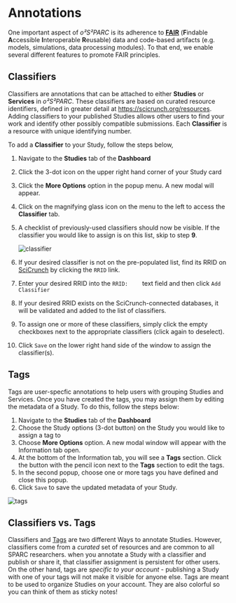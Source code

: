 # Annotations
One important aspect of *o²S²PARC* is its adherence to [**FAIR**](https://www.nature.com/articles/sdata201618) (**F**indable **A**ccessible **I**nteroperable **R**eusable) data and code-based artifacts (e.g. models, simulations, data processing modules). To that end, we enable several different features to promote FAIR principles. 

## Classifiers
Classifiers are annotations that can be attached to either **Studies** or **Services** in *o²S²PARC*. These classifiers are based on curated resource identifiers, defined in greater detail at https://scicrunch.org/resources. Adding classifiers to your published Studies allows other users to find your work and identify other possibly compatible submissions. Each **Classifier** is a resource with unique identifying number. 

To add a **Classifier** to your Study, follow the steps below,
1. Navigate to the **Studies** tab of the **Dashboard**
2. Click the  3-dot icon on the upper right hand corner of your Study card
3. Click the **More Options** option in the popup menu. A new modal will appear.
4. Click on the magnifying glass icon on the menu to the left to access the **Classifier** tab.
5. A checklist of previously-used classifiers should now be visible. If the classifier you would like to assign is on this list, skip to step **9**.

    ![classifier](https://user-images.githubusercontent.com/28002886/153412602-186f6d93-cfc3-449b-a89d-21d3656e28dd.png)
6. If your desired classifier is not on the pre-populated list, find its RRID on [SciCrunch](https://scicrunch.org/resources) by clicking the ```RRID``` link.
7. Enter your desired RRID into the ```RRID:    ``` text field and then click ```Add Classifier```
8. If your desired RRID exists on the SciCrunch-connected databases, it will be validated and added to the list of classifiers.
9. To assign one or more of these classifiers, simply click the empty checkboxes next to the appropriate classifiers (click again to deselect).
10. Click ```Save``` on the lower right hand side of the window to  assign the classifier(s). 

## Tags
Tags are user-specfic annotations to help users with grouping Studies and Services. Once you have created the tags, you may assign them by editing the metadata of a Study. To do this, follow the steps below:
  1. Navigate to the **Studies** tab of the **Dashboard**
  2. Choose the Study options (3-dot button) on the Study you would like to assign a tag to
  3. Choose **More Options** option. A new modal window will appear with the Information tab open.
  4. At the bottom of the Information tab, you will see a **Tags** section. Click the button with the pencil icon next to the **Tags** section to edit the tags.
  5. In the second popup, choose one or more tags you have defined and close this popup.
  6. Click ```Save``` to save the updated metadata of your Study.

  ![tags](https://user-images.githubusercontent.com/28002886/153456321-3d5ca042-4cd7-4ad7-81a5-3ea53f6a679c.png) <br/>

## Classifiers vs. Tags
Classifiers and [Tags](/docs/platform_introduction/profile.md) are two different Ways to annotate Studies. However, classifiers come from a *curated* set of resources and are common to all SPARC researchers. when you annotate a Study with a classifier and publish or share it, that classifier assignment is persistent for other users. On the other hand, tags are *specific to your account* - publishing a Study with one of your tags will not make it visible for anyone else. Tags are meant to be used to organize Studies on your account. They are also colorful so you can think of them as sticky notes!